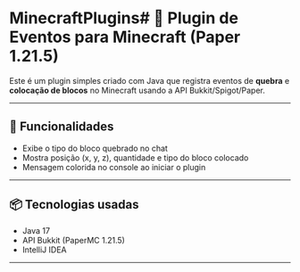 # MinecraftPlugins# 🧱 Plugin de Eventos para Minecraft (Paper 1.21.5)

Este é um plugin simples criado com Java que registra eventos de **quebra** e **colocação de blocos** no Minecraft usando a API Bukkit/Spigot/Paper.

---

## 🚀 Funcionalidades

- Exibe o tipo do bloco quebrado no chat
- Mostra posição (x, y, z), quantidade e tipo do bloco colocado
- Mensagem colorida no console ao iniciar o plugin

---

## 📦 Tecnologias usadas

- Java 17
- API Bukkit (PaperMC 1.21.5)
- IntelliJ IDEA

---
